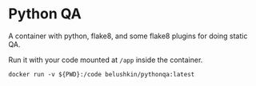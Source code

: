 # Python QA

A container with python, flake8, and some flake8 plugins for doing static QA.

Run it with your code mounted at `/app` inside the container.


````
docker run -v ${PWD}:/code belushkin/pythonqa:latest
````
